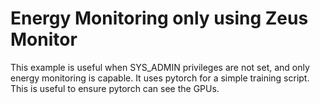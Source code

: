 # Energy Monitoring only using Zeus Monitor

This example is useful when SYS_ADMIN privileges are not set, and only energy monitoring is capable. 
It uses pytorch for a simple training script. This is useful to ensure pytorch can see the GPUs.